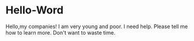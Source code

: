# Hello-Word
Hello,my companies!
I am very young and poor.
I need help.
Please tell me how to learn more.
Don't want to waste time.
